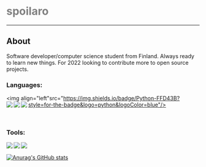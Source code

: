 # <spans style="color: grey" >spoilaro<span>

---

## About

Software developer/computer science student from Finland. Always ready to learn new things. For 2022 looking to contribute more to open source projects.

### Languages:

<img align="left"src="https://img.shields.io/badge/Python-FFD43B?style=for-the-badge&logo=python&logoColor=blue"/>
<img align="left" src="https://img.shields.io/badge/Rust-black?style=for-the-badge&logo=rust&logoColor=#E57324"/>
<img align="left" src="https://img.shields.io/badge/C-00599C?style=for-the-badge&logo=c&logoColor=white"/>
<img align="left" src="https://img.shields.io/badge/TypeScript-007ACC?style=for-the-badge&logo=typescript&logoColor=white"/>

<br />

### Tools:

<img align="left" src="https://img.shields.io/badge/NeoVim-%2357A143.svg?&style=for-the-badge&logo=neovim&logoColor=white"/>
<img align="left" src="https://img.shields.io/badge/PostgreSQL-005C84?style=for-the-badge&logo=postgresql&logoColor=white"/>
<img align="left" src="https://img.shields.io/badge/Figma-F24E1E?style=for-the-badge&logo=figma&logoColor=white" />

</br>

[![Anurag's GitHub stats](https://github-readme-stats.vercel.app/api?username=spoilaro&show_icons=true&theme=tokyonight)](https://github.com/anuraghazra/github-readme-stats)

[linkedin]: https://www.linkedin.com/in/haapanenjohannes/""
